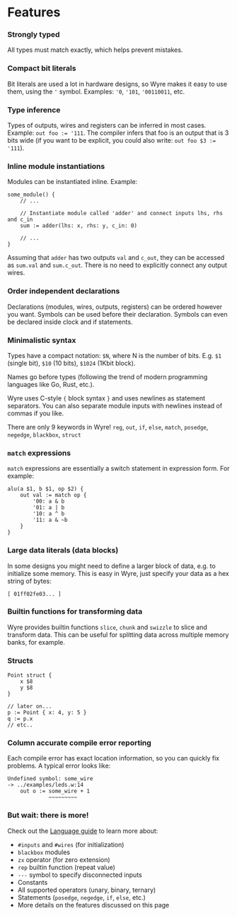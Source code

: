 # Features

### Strongly typed

All types must match exactly, which helps prevent mistakes.

### Compact bit literals

Bit literals are used a lot in hardware designs, so Wyre makes it easy to use them, using the `'` symbol. Examples: `'0`, `'101`, `'00110011`, etc.

### Type inference

Types of outputs, wires and registers can be inferred in most cases. Example: `out foo := '111`. The compiler infers that foo is an output that is 3 bits wide (if you want to be explicit, you could also write: `out foo $3 := '111`).

### Inline module instantiations

Modules can be instantiated inline. Example:

	some_module() {
		// ...

		// Instantiate module called 'adder' and connect inputs lhs, rhs and c_in
		sum := adder(lhs: x, rhs: y, c_in: 0)

		// ...
	}

Assuming that `adder` has two outputs `val` and `c_out`, they can be accessed as `sum.val` and `sum.c_out`. There is no need to explicitly connect any output wires.

### Order independent declarations

Declarations (modules, wires, outputs, registers) can be ordered however you want. Symbols can be used before their declaration. Symbols can even be declared inside clock and if statements.

### Minimalistic syntax

Types have a compact notation: `$N`, where N is the number of bits. E.g. `$1` (single bit), `$10` (10 bits), `$1024` (1Kbit block).

Names go before types (following the trend of modern programming languages like Go, Rust, etc.).

Wyre uses C-style `{` block syntax `}` and uses newlines as statement separators. You can also separate module inputs with newlines instead of commas if you like.

There are only 9 keywords in Wyre! `reg`, `out`, `if`, `else`, `match`, `posedge`, `negedge`, `blackbox`, `struct`

### `match` expressions

`match` expressions are essentially a switch statement in expression form. For example:

	alu(a $1, b $1, op $2) {
		out val := match op {
			'00: a & b
			'01: a | b
			'10: a ^ b
			'11: a & ~b
		}
	}

### Large data literals (data blocks)

In some designs you might need to define a larger block of data, e.g. to initialize some memory. This is easy in Wyre, just specify your data as a hex string of bytes:

	[ 01ff02fe03... ]

### Builtin functions for transforming data

Wyre provides builtin functions `slice`, `chunk` and `swizzle` to slice and transform data. This can be useful for splitting data across multiple memory banks, for example.

### Structs

	Point struct {
		x $8
		y $8
	}

	// later on...
	p := Point { x: 4, y: 5 }
	q := p.x
	// etc..

### Column accurate compile error reporting

Each compile error has exact location information, so you can quickly fix problems. A typical error looks like:

	Undefined symbol: some_wire
	-> ../examples/leds.w:14
    	out o := some_wire + 1
            	 ~~~~~~~~~

### But wait: there is more!

Check out the [Language guide](language_guide.md) to learn more about:

* `#inputs` and `#wires` (for initialization)
* `blackbox` modules
* `zx` operator (for zero extension)
* `rep` builtin function (repeat value)
* `---` symbol to specify disconnected inputs
* Constants
* All supported operators (unary, binary, ternary)
* Statements (`posedge`, `negedge`, `if`, `else`, etc.)
* More details on the features discussed on this page
